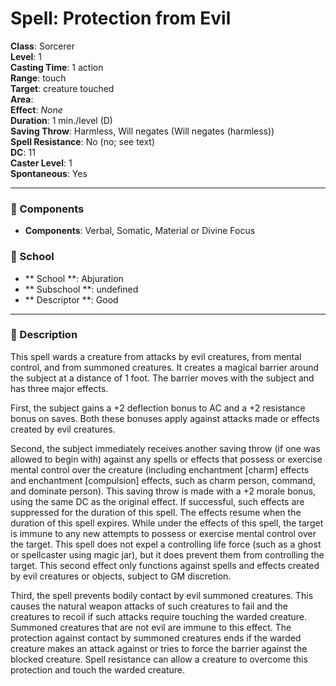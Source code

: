 
# Spell: Protection from Evil
**Class**: Sorcerer  
**Level**: 1  
**Casting Time**: 1 action  
**Range**: touch  
**Target**: creature touched  
**Area**:   
**Effect**: _None_  
**Duration**: 1 min./level (D)  
**Saving Throw**: Harmless, Will negates (Will negates (harmless))  
**Spell Resistance**: No (no; see text)  
**DC**: 11  
**Caster Level**: 1  
**Spontaneous**: Yes

---

### 🔮 Components
- **Components**: Verbal, Somatic, Material or Divine Focus

### 🏫 School
- ** School **: Abjuration
- ** Subschool **: undefined
- ** Descriptor **: Good
---

### 📜 Description
This spell wards a creature from attacks by evil creatures, from mental control, and from summoned creatures. It creates a magical barrier around the subject at a distance of 1 foot. The barrier moves with the subject and has three major effects. 

First, the subject gains a +2 deflection bonus to AC and a +2 resistance bonus on saves. Both these bonuses apply against attacks made or effects created by evil creatures. 

Second, the subject immediately receives another saving throw (if one was allowed to begin with) against any spells or effects that possess or exercise mental control over the creature (including enchantment [charm] effects and enchantment [compulsion] effects, such as charm person, command, and dominate person). This saving throw is made with a +2 morale bonus, using the same DC as the original effect. If successful, such effects are suppressed for the duration of this spell. The effects resume when the duration of this spell expires. While under the effects of this spell, the target is immune to any new attempts to possess or exercise mental control over the target. This spell does not expel a controlling life force (such as a ghost or spellcaster using magic jar), but it does prevent them from controlling the target. This second effect only functions against spells and effects created by evil creatures or objects, subject to GM discretion. 

Third, the spell prevents bodily contact by evil summoned creatures. This causes the natural weapon attacks of such creatures to fail and the creatures to recoil if such attacks require touching the warded creature. Summoned creatures that are not evil are immune to this effect. The protection against contact by summoned creatures ends if the warded creature makes an attack against or tries to force the barrier against the blocked creature. Spell resistance can allow a creature to overcome this protection and touch the warded creature.
